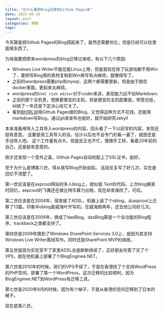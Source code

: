 ```yaml
---
title: "为什么要把Blog迁移到Github Pages来"
date: 2025-08-26
layout: post
categories: 博客
tags: 
---
```


今天算是把Github Pages的Blog搭起来了，虽然还需要优化，但是已经可以往里面填东西了。

为啥我要把原来wordpress的blog迁移过来呢，有以下几个原因:
* Windows Live Writer不能在能Linux上用，但是我现在除了玩游戏都不用Win了，要把写Blog用的素材复制到Win再写有点麻烦，就懒得写了。
* 之前的wordpress需要php和mysql，这两个都需要更新，但是由于跑在docker里面，更起来太麻烦。
* wordpress的`html rich editor`对于coder来讲，表现能力远不如Markdown.
* 之前的那个主机贵，想换更便宜的主机，但是便宜的主机配置低，带宽也低，纠结了一年还是下定决心给它关了。
* 看到[BH1RLW](https://scateu.me)用Github Pages做的Blog，又觉得这种方式不花钱，还能用markdown写Blog，通过git来发布也挺好，就开始研究JekyII

本来准备用导入工具导入wordpress的内容，回头看了一下以前写的内容，发现还挺有意思。
这要是用工具导入的话，估计以后也不会专门的看一遍了，就想还是手动导入吧。
这个工作量有点大，但是反正也不忙，慢慢手工转，看着20年前的自己，还是挺有意思的。

刚才还发现一个意外之喜，Github Pages自动给配上了SSL证书，挺好。

至于为什么是博客八世，得从我写Blog开始说起。 这段反复写了好几次，实在是回忆不清楚了。

第一世应该是在aspcool网站的多人blog上，貌似是.Text的代码。上次blog搬家时回忆，aspcool的飞鹰还在做比特币算力出租，现在却卖保险了。可叹。

第二世应该是在2004年，宿舍接了ADSL，机器上装了个oblog。从aspcool上迁移了13篇。印象中oblog是威海叶开写的。在威海那两年，还去他公司好几次。

第三世应该是在2006年，换成了dasBlog。dasBlog算是一个全功能的Blog程序，trackback之类都支持了。

第四世是2008年换到了Windows SharePoint Services 3.0上，是因为其支持Windows Live Writer离线写作。同时还是SharePoint MVP的缘故。

第五世是因为实在受不了家里ADSL总是断断续续了，正好朋友托管了买了个VPS，就在他机器上部署了个BlogEnginee.NET。

第六世是2010年的时候，哥们的VPS不续了，于是在香港找了个支持WordPress的PHP空间，部署了第一个WordPress。这次迁移的比较顺利，因为BlogEnginee.NET到WordPress有迁移工具。

第七世是2020年9月的时候，因为有个梯子，于是从香港的空间迁移到了日本的梯子。

现在是第八世。